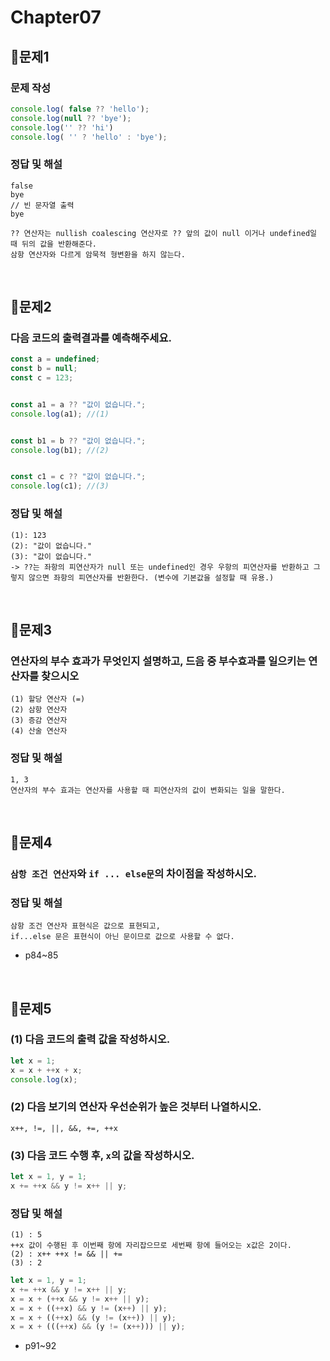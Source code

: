 # Chapter07
## 📌문제1
### 문제 작성
```js
console.log( false ?? 'hello');
console.log(null ?? 'bye');
console.log('' ?? 'hi')
console.log( '' ? 'hello' : 'bye');
```
### 정답 및 해설
```
false
bye
// 빈 문자열 출력
bye

?? 연산자는 nullish coalescing 연산자로 ?? 앞의 값이 null 이거나 undefined일 때 뒤의 값을 반환해준다. 
삼항 연산자와 다르게 암묵적 형변환을 하지 않는다. 
```

<br>

## 📌문제2
### 다음 코드의 출력결과를 예측해주세요.
```js
const a = undefined;
const b = null;
const c = 123;


const a1 = a ?? "값이 없습니다.";
console.log(a1); //(1)


const b1 = b ?? "값이 없습니다.";
console.log(b1); //(2)


const c1 = c ?? "값이 없습니다.";
console.log(c1); //(3)	
```
### 정답 및 해설
```
(1): 123
(2): "값이 없습니다."
(3): "값이 없습니다."
-> ??는 좌항의 피연산자가 null 또는 undefined인 경우 우항의 피연산자를 반환하고 그렇지 않으면 좌항의 피연산자를 반환한다. (변수에 기본값을 설정할 때 유용.)
```

<br>

## 📌문제3
### 연산자의 부수 효과가 무엇인지 설명하고, 드음 중 부수효과를 일으키는 연산자를 찾으시오
```
(1) 할당 연산자 (=)
(2) 삼항 연산자
(3) 증감 연산자
(4) 산술 연산자
```
### 정답 및 해설
```
1, 3
연산자의 부수 효과는 연산자를 사용할 때 피연산자의 값이 변화되는 일을 말한다. 
```

<br>

## 📌문제4
### `삼항 조건 연산자`와 `if ... else문`의 차이점을 작성하시오.
### 정답 및 해설
```
삼항 조건 연산자 표현식은 값으로 표현되고,
if...else 문은 표현식이 아닌 문이므로 값으로 사용할 수 없다.
```
- p84~85

<br>

## 📌문제5
### (1) 다음 코드의 출력 값을 작성하시오.
```js
let x = 1;
x = x + ++x + x;
console.log(x);
```
### (2) 다음 보기의 연산자 우선순위가 높은 것부터 나열하시오.
```
x++, !=, ||, &&, +=, ++x
```
### (3) 다음 코드 수행 후, `x`의 값을 작성하시오.
```js
let x = 1, y = 1;
x += ++x && y != x++ || y;
```
### 정답 및 해설
```
(1) : 5
++x 값이 수행된 후 이번째 항에 자리잡으므로 세번째 항에 들어오는 x값은 2이다.
(2) : x++ ++x != && || +=
(3) : 2
```
```js
let x = 1, y = 1;
x += ++x && y != x++ || y;
x = x + (++x && y != x++ || y);
x = x + ((++x) && y != (x++) || y);
x = x + ((++x) && (y != (x++)) || y);
x = x + (((++x) && (y != (x++))) || y);
```
- p91~92

<br>
